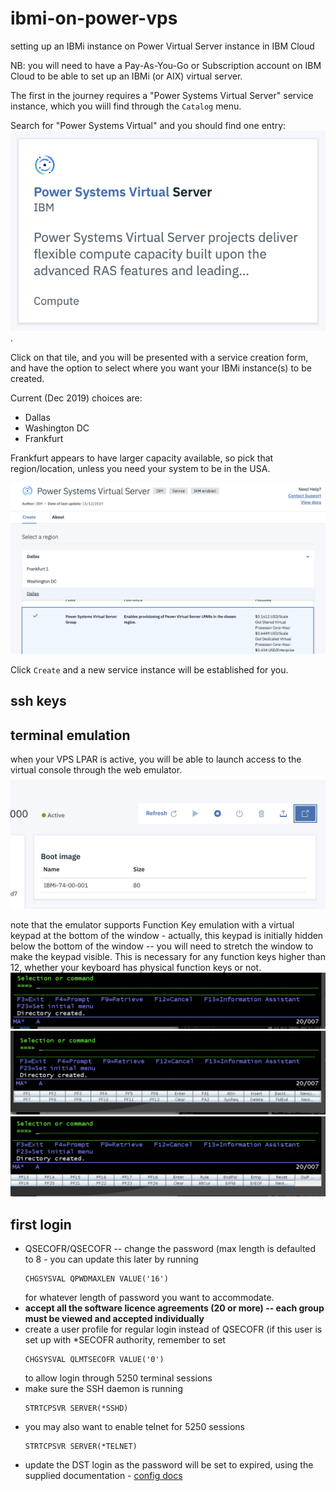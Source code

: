# ibmi-on-power-vps
setting up an IBMi instance on Power Virtual Server instance in IBM Cloud

NB: you will need to have a Pay-As-You-Go or Subscription account on IBM Cloud
to be able to set up an IBMi (or AIX) virtual server.

The first in the journey requires a "Power Systems Virtual Server" service instance,
which you wiill find through the `Catalog` menu.

Search for "Power Systems Virtual" and you should find one entry:
![PSVS tile](res/img/psvs-tile.png).

Click on that tile, and you will be presented with a service creation form, and have the option to 
select where you want your IBMi instance(s) to be created.

Current (Dec 2019) choices are:
+ Dallas
+ Washington DC
+ Frankfurt

Frankfurt appears to have larger capacity available, so pick that region/location,
unless you need your system to be in the USA.

![PSVS setup](res/img/psvs-setup.png)

Click `Create` and a new service instance will be established for you.

## ssh keys

## terminal emulation
when your VPS LPAR is active, you will be able to launch access to the virtual console through the web emulator.
![console](res/img/psvs-console.png)

note that the emulator supports Function Key emulation with a virtual keypad at the bottom of the window - 
actually, this keypad is initially hidden below the bottom of the window -- you will need to stretch the window to 
make the keypad visible. This is necessary for any function keys higher than 12, whether your keyboard has
physical function keys or not.
![display no_keypad](res/img/psvs-emulator.png)  
![display 1_keypad](res/img/psvs-emul-keypad1.png)  
![display 2_keypad](res/img/psvs-emul-keypad2.png)  

## first login

+ QSECOFR/QSECOFR -- change the password (max length is defaulted to 8 - you can update this later by running
  ```
  CHGSYSVAL QPWDMAXLEN VALUE('16')
  ```
  for whatever length of password you want to accommodate.
+ **accept all the software licence agreements (20 or more) -- each group must be viewed and accepted individually**
+ create a user profile for regular login instead of QSECOFR (if this user is set up with *SECOFR authority,
  remember to set 
  ```
  CHGSYSVAL QLMTSECOFR VALUE('0')
  ```
  to allow login through 5250 terminal sessions
+ make sure the SSH daemon is running
  ```
  STRTCPSVR SERVER(*SSHD)
  ```
+ you may also want to enable telnet for 5250 sessions
  ```
  STRTCPSVR SERVER(*TELNET)
  ```
+ update the DST login as the password will be set to expired, using the supplied documentation - 
  [config docs](https://cloud.ibm.com/docs/infrastructure/power-iaas?topic=power-iaas-configuring-ibmi)

